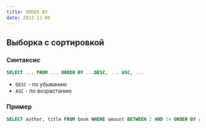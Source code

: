 ```yaml
---
title: ORDER BY
date: 2023-11-08
---
```

## Выборка с сортировкой

### Синтаксис
```sql
SELECT ... FROM ... ORDER BY ...DESC, ... ASC, ...
```

- `DESC` - по убыванию
- `ASC` - по возрастанию
### Пример
```sql
SELECT author, title FROM book WHERE amount BETWEEN 2 AND 14 ORDER BY author DESC, title;
```